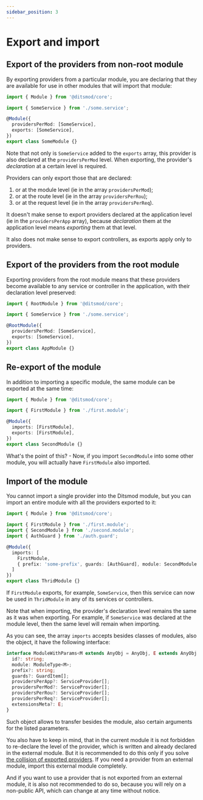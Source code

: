 ```yaml
---
sidebar_position: 3
---
```


# Export and import

## Export of the providers from non-root module

By exporting providers from a particular module, you are declaring that they are available for use
in other modules that will import that module:

```ts
import { Module } from '@ditsmod/core';

import { SomeService } from './some.service';

@Module({
  providersPerMod: [SomeService],
  exports: [SomeService],
})
export class SomeModule {}
```

Note that not only is `SomeService` added to the `exports` array, this provider is also declared at
the `providersPerMod` level. When exporting, the provider's _declaration_ at a certain level is
required.

Providers can only export those that are declared:

1. or at the module level (ie in the array `providersPerMod`);
2. or at the route level (ie in the array `providersPerRou`);
3. or at the request level (ie in the array `providersPerReq`).

It doesn't make sense to export providers declared at the application level (ie in the
`providersPerApp` array), because _declaration_ them at the application level means _exporting_
them at that level.

It also does not make sense to export controllers, as exports apply only to providers.

## Export of the providers from the root module

Exporting providers from the root module means that these providers become available to any service
or controller in the application, with their declaration level preserved:

```ts
import { RootModule } from '@ditsmod/core';

import { SomeService } from './some.service';

@RootModule({
  providersPerMod: [SomeService],
  exports: [SomeService],
})
export class AppModule {}
```

## Re-export of the module

In addition to importing a specific module, the same module can be exported at the same time:

```ts
import { Module } from '@ditsmod/core';

import { FirstModule } from './first.module';

@Module({
  imports: [FirstModule],
  exports: [FirstModule],
})
export class SecondModule {}
```

What's the point of this? - Now, if you import `SecondModule` into some other module, you will
actually have `FirstModule` also imported.

## Import of the module

You cannot import a single provider into the Ditsmod module, but you can import an entire module
with all the providers exported to it:

```ts
import { Module } from '@ditsmod/core';

import { FirstModule } from './first.module';
import { SecondModule } from './second.module';
import { AuthGuard } from './auth.guard';

@Module({
  imports: [
    FirstModule,
    { prefix: 'some-prefix', guards: [AuthGuard], module: SecondModule }
  ]
})
export class ThridModule {}
```

If `FirstModule` exports, for example, `SomeService`, then this service can now be used in
`ThridModule` in any of its services or controllers.

Note that when importing, the provider's declaration level remains the same as it was when
exporting. For example, if `SomeService` was declared at the module level, then the same level
will remain when importing.

As you can see, the array `imports` accepts besides classes of modules, also the object, it have the
following interface:

```ts
interface ModuleWithParams<M extends AnyObj = AnyObj, E extends AnyObj = AnyObj> {
  id?: string;
  module: ModuleType<M>;
  prefix?: string;
  guards?: GuardItem[];
  providersPerApp?: ServiceProvider[];
  providersPerMod?: ServiceProvider[];
  providersPerRou?: ServiceProvider[];
  providersPerReq?: ServiceProvider[];
  extensionsMeta?: E;
}
```

Such object allows to transfer besides the module, also certain arguments for the listed
parameters.

You also have to keep in mind, that in the current module it is not forbidden to re-declare the
level of the provider, which is written and already declared in the external module. But it is
recommended to do this only if you solve [the collision of exported providers][121]. If you need
a provider from an external module, import this external module completely.

And if you want to use a provider that is not exported from an external module, it is also not
recommended to do so, because you will rely on a non-public API, which can change at any time
without notice.


[121]: ./providers-collisions